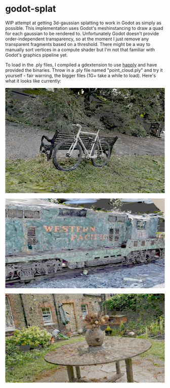 # godot-splat

WIP attempt at getting 3d-gaussian splatting to work in Godot as simply as possible. This implementation uses Godot's meshinstancing to draw a quad for each gaussian to be rendered to. Unfortunately Godot doesn't provide order-independent transparency, so at the moment I just remove any transparent fragments based on a threshold. There might be a way to manually sort vertices in a compute shader but I'm not that familiar with Godot's graphics pipeline yet.

To load in the .ply files, I compiled a gdextension to use [happly](https://github.com/nmwsharp/happly) and have provided the binaries. Throw in a .ply file named "point_cloud.ply" and try it yourself - fair warning, the bigger files (1G+ take a while to load). Here's what it looks like currently:

![bicycle](assets/bicycle.PNG)

![train](assets/train.PNG)

![garden](assets/garden.PNG)
